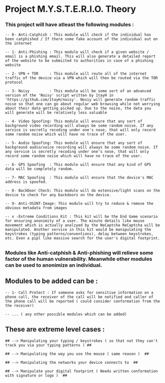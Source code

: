

# Project M.Y.S.T.E.R.I.O. Theory #

###  This project will have atleast the following modules : ###


    -- 0- Anti-Catphish : This module will check if the individual has been catphished / If there some fake account of the individual out on the internet

    -- 1- Anti-Phishing : This module will check if a given website / email is a phishing email. This will also generate a detailed report of the website to be submiited to authorities in case of a phishing website 

    -- 2- VPN + TOR     : This module will route all of the internet traffic of the device via a VPN which will then be routed via the TOR protocol

    -- 3- Noisy         : This module will be some sort of an advanced version of the 'Noisy' script written by 1tayH in 'https://github.com/1tayH/noisy'. Nosiy will generate random traffic noise so that one can go about regular web browsing while not worrying about their data getting picked up. Due to the noise, the data you will generate will be relatively less valuable

    -- 4- Video Spoofing: This module will ensure that any sort of background video recording will always be some random noise. If any service is secretly recoding under one's nose, that will only record some random noise which will have no trace of the user.

    -- 5- Audio Spoofing: This module will ensure that any sort of background audio/voice recording will always be some random noise. If any service is secretly recoding under one's nose, that will only record some random noise which will have no trace of the user.

    -- 6- GPS Spoofing  : This module will ensure that any kind of GPS data will be completely random.

    -- 7- MAC Spoofing  : This module will ensure that the device's MAC address is spoofed.

    -- 8- BackDoor Check: This module will do extensive/light scans on the device to check for any backdoors on the device.

    -- 9- Anti-OSINT-Image: This module will try to reduce & remove the obvious metadata from images

    -- x -Extreme Conditions Kit : This kit will be the End Game scenario for ensuring anonimity of a user. The minute details like mouse movement which is actually analzyed by the NoCaptcha ReCaptcha will be manipulated. Another service in this kit would be manipulating the keystrokes (typing patterns/conventions), delay between keystrokes, etc. Even a pipl like massive search for the user's digital footprint.

## 
### Modules like Anti-catphish & Anti-phishing will relieve some factor of the human vulnerability. Meanwhile other modules can be used to anonimize an individual. ###
##

## Modules to be added can be : ##

    -- 1- Call Protect : If someone asks for sensitive information on a phone call, the receiver of the call will be notified and caller of the phone call will be reported ( could consider conformation from the the receiver)

    -- ... ( any other possible modules which can be added)


##  These are extreme level cases :   ##

    ## --> Manipulating your typing / keystrokes ( so that not they can't track you via your typing patterns ) ##

    ## --> Manipulating the way you use the mouse ( same reason )  ##

    ## --> Manipulating the networks your device connects to  ##

    ## --> Manipulate your digital footprint ( Needs written conformation with signature or logo )  ##

